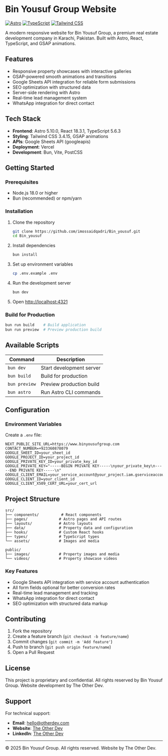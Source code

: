 # Bin Yousuf Group Website

[![Astro](https://img.shields.io/badge/Astro-5.10.0-orange?style=flat-square&logo=astro)](https://astro.build/)
[![TypeScript](https://img.shields.io/badge/TypeScript-5.6.3-blue?style=flat-square&logo=typescript)](https://www.typescriptlang.org/)
[![Tailwind CSS](https://img.shields.io/badge/Tailwind_CSS-3.4.15-38B2AC?style=flat-square&logo=tailwind-css)](https://tailwindcss.com/)

A modern responsive website for Bin Yousuf Group, a premium real estate development company in Karachi, Pakistan. Built with Astro, React, TypeScript, and GSAP animations.

## Features

- Responsive property showcases with interactive galleries
- GSAP-powered smooth animations and transitions
- Google Sheets API integration for reliable form submissions
- SEO optimization with structured data
- Server-side rendering with Astro
- Real-time lead management system
- WhatsApp integration for direct contact

## Tech Stack

- **Frontend**: Astro 5.10.0, React 18.3.1, TypeScript 5.6.3
- **Styling**: Tailwind CSS 3.4.15, GSAP animations
- **APIs**: Google Sheets API (googleapis)
- **Deployment**: Vercel
- **Development**: Bun, Vite, PostCSS

## Getting Started

### Prerequisites

- Node.js 18.0 or higher
- Bun (recommended) or npm/yarn

### Installation

1. Clone the repository
   ```bash
   git clone https://github.com/imossaidqadri/Bin_yousuf.git
   cd Bin_yousuf
   ```

2. Install dependencies
   ```bash
   bun install
   ```

3. Set up environment variables
   ```bash
   cp .env.example .env
   ```

4. Run the development server
   ```bash
   bun dev
   ```

5. Open [http://localhost:4321](http://localhost:4321)

### Build for Production

```bash
bun run build    # Build application
bun run preview  # Preview production build
```

## Available Scripts

| Command | Description |
|---------|-------------|
| `bun dev` | Start development server |
| `bun build` | Build for production |
| `bun preview` | Preview production build |
| `bun astro` | Run Astro CLI commands |

## Configuration

### Environment Variables

Create a `.env` file:
```env
NEXT_PUBLIC_SITE_URL=https://www.binyousufgroup.com
CONTACT_NUMBER=+923360878079
GOOGLE_SHEET_ID=your_sheet_id
GOOGLE_PROJECT_ID=your_project_id
GOOGLE_PRIVATE_KEY_ID=your_private_key_id
GOOGLE_PRIVATE_KEY="-----BEGIN PRIVATE KEY-----\nyour_private_key\n-----END PRIVATE KEY-----\n"
GOOGLE_CLIENT_EMAIL=your_service_account@your_project.iam.gserviceaccount.com
GOOGLE_CLIENT_ID=your_client_id
GOOGLE_CLIENT_X509_CERT_URL=your_cert_url
```

## Project Structure

```
src/
├── components/          # React components
├── pages/              # Astro pages and API routes
├── layouts/            # Astro layouts
├── data/               # Property data and configuration
├── hooks/              # Custom React hooks
├── types/              # TypeScript types
└── assets/             # Images and media

public/
├── images/             # Property images and media
└── videos/             # Property showcase videos
```

### Key Features

- Google Sheets API integration with service account authentication
- All form fields optional for better conversion rates
- Real-time lead management and tracking
- WhatsApp integration for direct contact
- SEO optimization with structured data markup

## Contributing

1. Fork the repository
2. Create a feature branch (`git checkout -b feature/name`)
3. Commit changes (`git commit -m 'Add feature'`)
4. Push to branch (`git push origin feature/name`)
5. Open a Pull Request

## License

This project is proprietary and confidential. All rights reserved by Bin Yousuf Group.
Website development by The Other Dev.

## Support

For technical support:
- **Email**: hello@otherdev.com
- **Website**: [The Other Dev](https://otherdev.com)
- **LinkedIn**: [The Other Dev](https://www.linkedin.com/company/theotherdev)

---

© 2025 Bin Yousuf Group. All rights reserved. Website by The Other Dev.